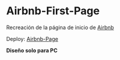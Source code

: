 # Airbnb-First-Page

Recreación de la página de inicio de [Airbnb](https://www.airbnb.es/)

Deploy: [Airbnb-Page](https://radiant-kataifi-bb334f.netlify.app)

**Diseño solo para PC**
